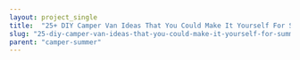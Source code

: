 ```yaml
---
layout: project_single
title:  "25+ DIY Camper Van Ideas That You Could Make It Yourself For Summer Holiday 2018"
slug: "25-diy-camper-van-ideas-that-you-could-make-it-yourself-for-summer-holiday-2018"
parent: "camper-summer"
---
```

 